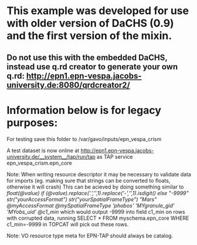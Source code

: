 # This example was developed for use with older version of DaCHS (0.9) and the first version of the mixin.
## Do not use this with the embedded DaCHS, instead use q.rd creator to generate your own q.rd: http://epn1.epn-vespa.jacobs-university.de:8080/qrdcreator2/


# Information below is for legacy purposes:

For testing save this folder to /var/gavo/inputs/epn_vespa_crism


A test dataset is now online at
http://epn1.epn-vespa.jacobs-university.de/__system__/tap/run/tap
as TAP service epn_vespa_crism.epn_core


Note:
When writing resource descriptor it may be necessary to validate data for imports 
(eg. making sure that strings can be converted to floats, otherwise it will crash)
This can be acieved by doing something similar to
                <make table="epn_core">
                        <rowmaker idmaps="*">
                                <map key="granule_uid" source="name" />
                                <var key="value" source="Minimum_latitude" />
                                <var key="c1_min">float(@value) if (@value).replace('.','',1).replace('-','',1).isdigit() else "-9999"</var>
                                <var key="myAccessFormat">str("yourAccessFormat")</var>
                                <var key="mySpatialFrameType">str("yourSpatialFrameType")</var>
                                <apply procDef="//epntap2#populate" name="fillepn">
                                        <bind name="target_name">"Mars"</bind>
                                        <bind name="access_format">@myAccessFormat</bind>
                                        <bind name="spatial_frame_type">@mySpatialFrameType</bind>
                                        <bind name="instrument_host_name">'phobos'</bind>
                                        <bind name="granule_gid">'MYgranule_gid'</bind>
                                        <bind name="obs_id">'MYobs_uid'</bind>
                                        <bind name="c1_min">@c1_min</bind>
                                </apply>
                        </rowmaker>
which would output -9999 into field c1_min on rows with corrupted data, running 
SELECT * FROM myschema.epn_core WHERE c1_min=-9999
in TOPCAT will pick out these rows.


Note: VO resource type meta for EPN-TAP should always be catalog.
